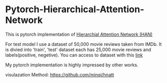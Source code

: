 # Pytorch-Hierarchical-Attention-Network
This is pytorch implementation of [Hierarchial Attention Network (HAN)](https://www.cs.cmu.edu/~hovy/papers/16HLT-hierarchical-attention-networks.pdf)

For test model I use a dataset of 50,000 movie reviews taken from IMDb. It is divied into 'train', 'test' dataset each has 25,000 movie reviews and labels(positive, negetive). You can access to dataset with this [link](http://ai.stanford.edu/~amaas/data/sentiment/)

My pytorch implementation is highly impressed by other works.

visulazation Method:
https://github.com/minqi/hnatt
